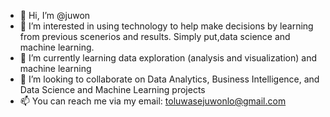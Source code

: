 - 👋 Hi, I’m @juwon
- 👀 I’m interested in using technology to help make decisions by learning from previous scenerios and results. 
Simply put,data science and machine learning.
- 🌱 I’m currently learning data exploration (analysis and visualization) and machine learning
- 💞️ I’m looking to collaborate on Data Analytics, Business Intelligence, and Data Science and Machine Learning projects
- 📫 You can reach me via my email: toluwasejuwonlo@gmail.com 

<!---
juwonlo-tech/juwonlo-tech is a ✨ special ✨ repository because its `README.md` (this file) appears on your GitHub profile.
You can click the Preview link to take a look at your changes.
--->
